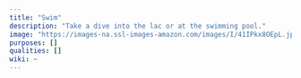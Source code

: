 ```yaml
---
title: "Swim"
description: "Take a dive into the lac or at the swimming pool."
image: "https://images-na.ssl-images-amazon.com/images/I/41IPkx8OEpL.jpg"
purposes: []
qualities: []
wiki: ~
---
```

